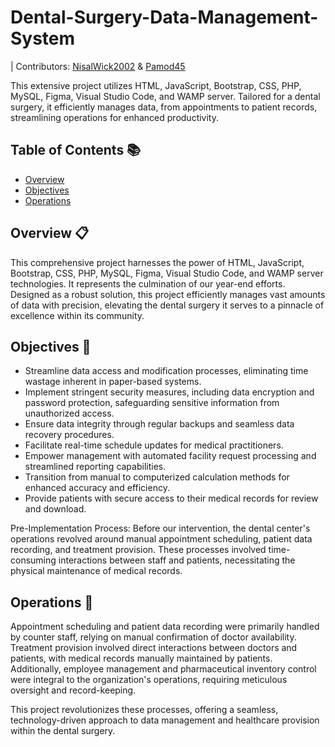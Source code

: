 # Dental-Surgery-Data-Management-System

| Contributors: [NisalWick2002](https://github.com/NisalWick2002) & [Pamod45](https://github.com/Pamod45)

This extensive project utilizes HTML, JavaScript, Bootstrap, CSS, PHP, MySQL, Figma, Visual Studio Code, and WAMP server. Tailored for a dental surgery, it efficiently manages data, from appointments to patient records, streamlining operations for enhanced productivity.

## Table of Contents 📚

- [Overview](https://github.com/NisalWick2002/Dental-Surgery-Data-Management-System?tab=readme-ov-file#overview-)
- [Objectives](https://github.com/NisalWick2002/Dental-Surgery-Data-Management-System?tab=readme-ov-file#objectives-)
- [Operations](https://github.com/NisalWick2002/Dental-Surgery-Data-Management-System?tab=readme-ov-file#operations-)

## Overview 📋

This comprehensive project harnesses the power of HTML, JavaScript, Bootstrap, CSS, PHP, MySQL, Figma, Visual Studio Code, and WAMP server technologies. It represents the culmination of our year-end efforts. Designed as a robust solution, this project efficiently manages vast amounts of data with precision, elevating the dental surgery it serves to a pinnacle of excellence within its community.

## Objectives 🎯

- Streamline data access and modification processes, eliminating time wastage inherent in paper-based systems.
- Implement stringent security measures, including data encryption and password protection, safeguarding sensitive information from unauthorized access.
- Ensure data integrity through regular backups and seamless data recovery procedures.
- Facilitate real-time schedule updates for medical practitioners.
- Empower management with automated facility request processing and streamlined reporting capabilities.
- Transition from manual to computerized calculation methods for enhanced accuracy and efficiency.
- Provide patients with secure access to their medical records for review and download.

Pre-Implementation Process:
Before our intervention, the dental center's operations revolved around manual appointment scheduling, patient data recording, and treatment provision. 
These processes involved time-consuming interactions between staff and patients, necessitating the physical maintenance of medical records.

## Operations 🔧

Appointment scheduling and patient data recording were primarily handled by counter staff, relying on manual confirmation of doctor availability. Treatment provision involved direct interactions between doctors and patients, with medical records manually maintained by patients. Additionally, employee management and pharmaceutical inventory control were integral to the organization's operations, requiring meticulous oversight and record-keeping.

This project revolutionizes these processes, offering a seamless, technology-driven approach to data management and healthcare provision within the dental surgery.
